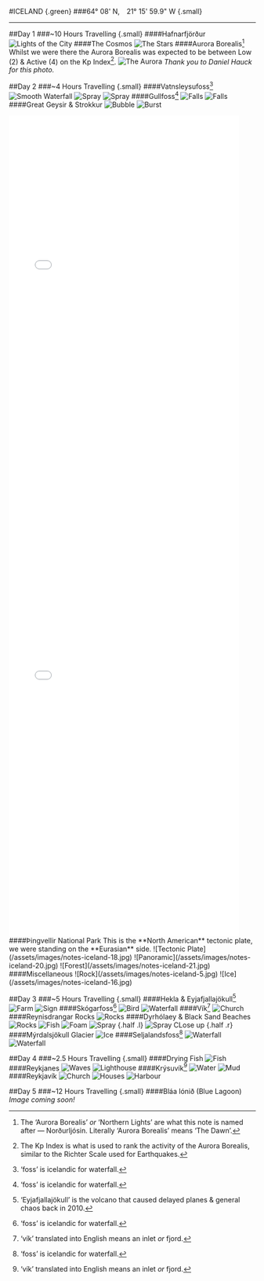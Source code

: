 #ICELAND {.green}
###64&deg; 08&#39; N,&emsp;21&deg; 15&#39; 59.9&quot; W {.small}

******************************

##Day 1
###&#126;10 Hours Travelling {.small}
####Hafnarfj&ouml;r&eth;ur
![Lights of the City](/assets/images/notes-iceland-3.jpg)
####The Cosmos
![The Stars](/assets/images/notes-iceland-6.jpg)
####Aurora Borealis[^1]
Whilst we were there the Aurora Borealis was expected to be between Low (2) &amp; Active (4) on the Kp&nbsp;Index[^2].
![The Aurora](/assets/images/notes-iceland-10.jpg)
*Thank you to Daniel Hauck for this photo.*

##Day 2
###&#126;4 Hours Travelling {.small}
####Vatnsleysufoss[^3]
![Smooth Waterfall](/assets/images/notes-iceland-9.jpg)
![Spray](/assets/images/notes-iceland-8.jpg)
![Spray](/assets/images/notes-iceland-22.jpg)
####Gullfoss[^3]
![Falls](/assets/images/notes-iceland-12.jpg)
![Falls](/assets/images/notes-iceland-13.jpg)
####Great Geysir &amp; Strokkur
![Bubble](/assets/images/notes-iceland-14.jpg)
![Burst](/assets/images/notes-iceland-15.jpg)
<iframe class="l" src="//player.vimeo.com/video/86855680?title=0&amp;byline=0&amp;portrait=0&amp;color=ffffff" width="470" height="836" frameborder="0" webkitallowfullscreen mozallowfullscreen allowfullscreen></iframe><iframe src="//player.vimeo.com/video/86856308?title=0&amp;byline=0&amp;portrait=0&amp;color=ffffff" width="470" height="836" frameborder="0" webkitallowfullscreen mozallowfullscreen allowfullscreen></iframe>
####&THORN;ingvellir National Park
This is the **North American** tectonic plate, we were standing on the **Eurasian** side.
![Tectonic Plate](/assets/images/notes-iceland-18.jpg)
![Panoramic](/assets/images/notes-iceland-20.jpg)
![Forest](/assets/images/notes-iceland-21.jpg)
####Miscellaneous
![Rock](/assets/images/notes-iceland-5.jpg)
![Ice](/assets/images/notes-iceland-16.jpg)

##Day 3
###&#126;5 Hours Travelling {.small}
####Hekla &amp; Eyjafjallaj&ouml;kull[^4]
![Farm](/assets/images/notes-iceland-34.jpg)
![Sign](/assets/images/notes-iceland-35.jpg)
####Sk&oacute;garfoss[^3]
![Bird](/assets/images/notes-iceland-23.jpg)
![Waterfall](/assets/images/notes-iceland-32.jpg)
####V&iacute;k[^5]
![Church](/assets/images/notes-iceland-33.jpg)
####Reynisdrangar Rocks
![Rocks](/assets/images/notes-iceland-36.jpg)
####Dyrh&oacute;laey &amp; Black Sand Beaches
![Rocks](/assets/images/notes-iceland-26.jpg)
![Fish](/assets/images/notes-iceland-25.jpg)
![Foam](/assets/images/notes-iceland-31.jpg)
![Spray](/assets/images/notes-iceland-24.jpg) {.half .l}
![Spray CLose up](/assets/images/notes-iceland-29.jpg) {.half .r}
####M&yacute;rdalsj&ouml;kull Glacier
![Ice](/assets/images/notes-iceland-30.jpg)
####Seljalandsfoss[^3]
![Waterfall](/assets/images/notes-iceland-28.jpg)
![Waterfall](/assets/images/notes-iceland-27.jpg)

##Day 4
###&#126;2.5 Hours Travelling {.small}
####Drying Fish
![Fish](/assets/images/notes-iceland-37.jpg)
####Reykjanes
![Waves](/assets/images/notes-iceland-41.jpg)
![Lighthouse](/assets/images/notes-iceland-40.jpg)
####Kr&yacute;suv&iacute;k[^5]
![Water](/assets/images/notes-iceland-38.jpg)
![Mud](/assets/images/notes-iceland-39.jpg)
####Reykjav&iacute;k
![Church](/assets/images/notes-iceland-42.jpg)
![Houses](/assets/images/notes-iceland-43.jpg)
![Harbour](/assets/images/notes-iceland-44.jpg)

##Day 5
###&#126;12 Hours Travelling {.small}
####Bl&aacute;a l&oacute;ni&eth; (Blue Lagoon)
*Image coming soon!*

[^1]: The &#8216;Aurora Borealis&#8217; *or* &#8216;Northern Lights&#8217; are what this note is named after &mdash; Nor&eth;urlj&oacute;sin. Literally &#8216;Aurora Borealis&#8217; means &#8216;The Dawn&#8217;.
[^2]: The Kp Index is what is used to rank the activity of the Aurora Borealis, similar to the Richter Scale used for Earthquakes.
[^3]: &#8216;foss&#8217; is icelandic for waterfall.
[^4]: &#8216;Eyjafjallaj&ouml;kull&#8217; is the volcano that caused delayed planes &amp; general chaos back in <time datetime="20 March 2010" title="20 March 2010 & 14 April 2010">2010</time>.
[^5]: &#8216;v&iacute;k&#8217; translated into English means an inlet *or* fjord.